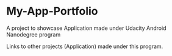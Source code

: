 # My-App-Portfolio
A project to showcase Application made under Udacity Android Nanodegree program

Links to other projects (Application) made under this program.
